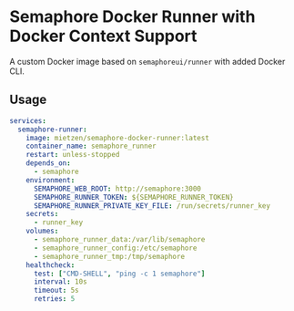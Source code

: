 # Semaphore Docker Runner with Docker Context Support

A custom Docker image based on `semaphoreui/runner` with added Docker CLI.

## Usage

```yaml
services:
  semaphore-runner:
    image: mietzen/semaphore-docker-runner:latest
    container_name: semaphore_runner
    restart: unless-stopped
    depends_on:
      - semaphore
    environment:
      SEMAPHORE_WEB_ROOT: http://semaphore:3000
      SEMAPHORE_RUNNER_TOKEN: ${SEMAPHORE_RUNNER_TOKEN}
      SEMAPHORE_RUNNER_PRIVATE_KEY_FILE: /run/secrets/runner_key
    secrets:
      - runner_key
    volumes:
      - semaphore_runner_data:/var/lib/semaphore
      - semaphore_runner_config:/etc/semaphore
      - semaphore_runner_tmp:/tmp/semaphore
    healthcheck:
      test: ["CMD-SHELL", "ping -c 1 semaphore"]
      interval: 10s
      timeout: 5s
      retries: 5
```
